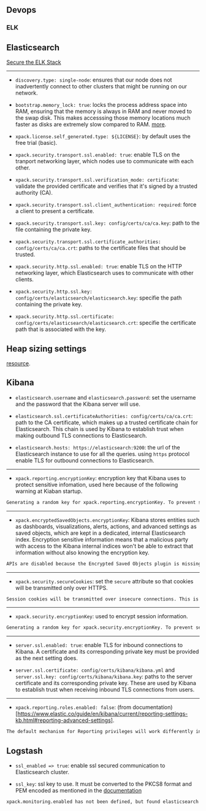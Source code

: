 ## Devops

### ELK

## Elasticsearch

[Secure the ELK Stack](https://www.elastic.co/guide/en/elasticsearch/reference/current/secure-cluster.html)

---

* `discovery.type: single-node`: ensures that our node does not inadvertently connect to other clusters that might be running on our network.

* `bootstrap.memory_lock: true`: locks the process address space into RAM, ensuring that the memory is always in RAM and never moved to the swap disk. This makes accesssing those memory locations much faster as disks are extremely slow compared to RAM. [more](https://www.elastic.co/guide/en/elasticsearch/reference/current/setup-configuration-memory.html#bootstrap-memory_lock).

* `xpack.license.self_generated.type: ${LICENSE}`: by default uses the free trial (basic).

* `xpack.security.transport.ssl.enabled: true`: enable TLS on the tranport networking layer, which nodes use to communicate with each other.

* `xpack.security.transport.ssl.verification_mode: certificate`: validate the provided certificate and verifies that it's signed by a trusted authority (CA).

* `xpack.security.transport.ssl.client_authentication: required`: force a client to present a certificate.

* `xpack.security.transport.ssl.key: config/certs/ca/ca.key`: path to the file containing the private key.

* `xpack.security.transport.ssl.certificate_authorities: config/certs/ca/ca.crt`: paths to the certificate files that should be trusted.

* `xpack.security.http.ssl.enabled: true`: enable TLS on the HTTP networking layer, which Elasticsearch uses to communicate with other clients.

* `xpack.security.http.ssl.key: config/certs/elasticsearch/elasticsearch.key`: specifie the path containing the private key.

* `xpack.security.http.ssl.certificate: config/certs/elasticsearch/elasticsearch.crt`: specifie the certificate path that is associated with the key.

## Heap sizing settings

[resource](https://www.elastic.co/guide/en/elasticsearch/reference/current/important-settings.html#heap-size-settings).

## Kibana

* `elasticsearch.username` and `elasticsearch.password`: set the username and the password that the Kibana server will use.

* `elasticsearch.ssl.certificateAuthorities: config/certs/ca/ca.crt`: path to the CA certificate, which makes up a trusted certificate chain for Elasticsearch. This chain is used by Kibana to establish trust when making outbound TLS connections to Elasticsearch.

* `elasticsearch.hosts: https://elasticsearch:9200`: the url of the Elasticsearch instance to use for all the queries. using `https` protocol enable TLS for outbound connections to Elasticsearch.

---

* `xpack.reporting.encryptionKey`: encryption key that Kibana uses to protect sensitive infomation, used here because of the following warning at Kiaban startup.

```bash
Generating a random key for xpack.reporting.encryptionKey. To prevent sessions from being invalidated on restart, please set xpack.reporting.encryptionKey in the kibana.yml or use the bin/kibana-encryption-keys command.
```

---

* `xpack.encryptedSavedObjects.encryptionKey`: Kibana stores entities such as dashboards, visualizations, alerts, actions, and advanced settings as saved objects, which are kept in a dedicated, internal Elasticsearch index. Encryption sensitive information means that a malicious party with access to the Kibana internal indices won't be able to extract that information without also knowing the encryption key.

```bash
APIs are disabled because the Encrypted Saved Objects plugin is missing encryption key. Please set xpack.encryptedSavedObjects.encryptionKey in the kibana.yml or use the bin/kibana-encryption-keys command.
```

---

* `xpack.security.secureCookies`: set the `secure` attribute so that cookies will be transmitted only over HTTPS.

```bash
Session cookies will be transmitted over insecure connections. This is not recommended.
```

---

* `xpack.security.encryptionKey`: used to encrypt session information.

```bash
Generating a random key for xpack.security.encryptionKey. To prevent sessions from being invalidated on restart, please set xpack.security.encryptionKey in the kibana.yml or use the bin/kibana-encryption-keys command.
```

---

* `server.ssl.enabled: true`: enable TLS for inbound connections to Kibana. A certificate and its corresponding private key must be provided as the next setting does.

* `server.ssl.certificate: config/certs/kibana/kibana.yml` and `server.ssl.key: config/certs/kibana/kibana.key`:  paths to the server certificate and its corresponding private key. These are used by Kibana to establish trust when receiving inbound TLS connections from users.

---

* `xpack.reporting.roles.enabled: false`: (from documentation)[https://www.elastic.co/guide/en/kibana/current/reporting-settings-kb.html#reporting-advanced-settings].

```bash
The default mechanism for Reporting privileges will work differently in future versions, which will affect the behavior of this cluster. Set "xpack.reporting.roles.enabled" to "false" to adopt the future behavior before upgrading.
```

## Logstash

* `ssl_enabled => true`: enable ssl secured communication to Elasticsearch cluster.

* `ssl_key`: ssl key to use. It must be converted to the PKCS8 format and PEM encoded as mentioned in the [documentation](https://www.elastic.co/guide/en/logstash/current/plugins-outputs-elasticsearch.html#plugins-outputs-elasticsearch-ssl_key)

```bash
xpack.monitoring.enabled has not been defined, but found elasticsearch configuration. Please explicitly set `xpack.monitoring.enabled: true` in logstash.ym
```

